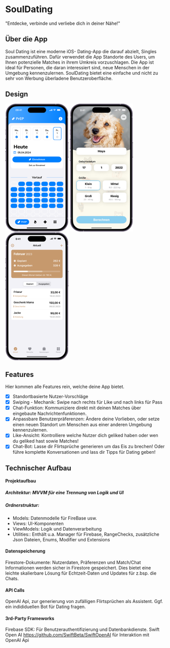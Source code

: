 # SoulDating

"Entdecke, verbinde und verliebe dich in deiner Nähe!"

## Über die App

Soul Dating ist eine moderne iOS- Dating-App die darauf abzielt, Singles zusammenzuführen. Dafür verwendet die App Standorte des Users, um Ihnen potenzielle Matches in ihrem Umkreis vorzuschlagen.
Die App ist ideal für Personen, die daran interessiert sind, neue Menschen in der Umgebung kennenzulernen. SoulDating bietet eine einfache und nicht zu sehr von Werbung überladene Benutzeroberfläche.

## Design
<p>
  <img src="./img/screen1.png" width="200">
  <img src="./img/screen2.png" width="200">
  <img src="./img/screen3.png" width="200">
</p>


## Features
Hier kommen alle Features rein, welche deine App bietet.

- [x] Standortbasierte Nutzer-Vorschläge
- [x] Swiping - Mechanik: Swipe nach rechts für Like und nach links für Pass
- [x] Chat-Funktion: Kommuniziere direkt mit deinen Matches über eingebaute Nachrichtenfunktionen.
- [x] Anpassbare Benutzerpräferenzen: Ändere deine Vorlieben,  oder setze einen neuen Standort um Menschen aus einer anderen Umgebung kennenzulernen.
- [x] Like-Ansicht: Kontrolliere welche Nutzer dich geliked haben oder wen du geliked hast sowie Matches!
- [x] Chat-Bot: Lasse dir Flirtsprüche generieren um das Eis zu brechen! Oder führe komplette Konversationen und lass dir Tipps für Dating geben!

## Technischer Aufbau

#### Projektaufbau
##### Architektur: MVVM für eine Trennung von Logik und UI
##### Ordnerstruktur: 
- Models: Datenmodelle für FireBase usw.
- Views: UI-Komponenten
- ViewModels: Logik und Datenverarbeitung
- Utilities:: Enthält u.a. Manager für Firebase, RangeChecks, zusätzliche Json Dateien, Enums, Modifier und Extensions

#### Datenspeicherung
Firestore-Dokumente: Nutzerdaten, Präferenzen und Match/Chat Informationen werden sicher in Firestore gespeichert. Dies bietet eine leichte skalierbare Lösung für Echtzeit-Daten und Updates für z.bsp. die Chats.

#### API Calls
OpenAI Api, zur generierung von zufälligen Flirtsprüchen als Assistent. Ggf. ein indididuellen Bot für Dating fragen.

#### 3rd-Party Frameworks
Firebase SDK: Für Benutzerauthentifizierung und Datenbankdienste.
Swift Open AI https://github.com/SwiftBeta/SwiftOpenAI für Interaktion mit OpenAI Api

